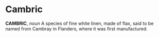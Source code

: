 # Cambric

**CAMBRIC**, _noun_ A species of fine white linen, made of flax, said to be named from Cambray in Flanders, where it was first manufactured.